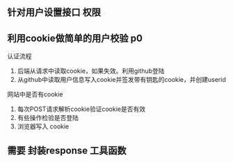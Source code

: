 ## 针对用户设置接口 权限

## 利用cookie做简单的用户校验 p0
认证流程
1. 后端从请求中读取cookie，如果失效。利用github登陆
2. 从github中读取用户信息写入cookie并签发带有钥匙的cookie，并创建userid


网站中是否有cookie
1. 每次POST请求解析cookie验证cookie是否有效
2. 有些操作检验是否登陆
3. 浏览器写入 cookie

## 需要 封装response 工具函数